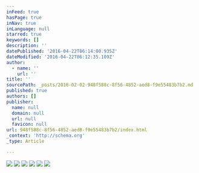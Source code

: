 ```yaml
---
inFeed: true
hasPage: true
inNav: true
inLanguage: null
starred: true
keywords: []
description: ''
datePublished: '2016-04-22T06:14:00.935Z'
dateModified: '2016-04-22T06:12:35.109Z'
author:
  - name: ''
    url: ''
title: ''
sourcePath: _posts/2016-02-02-948f588c-8f56-4852-aed8-f9e55483b7b2.md
published: true
authors: []
publisher:
  name: null
  domain: null
  url: null
  favicon: null
url: 948f588c-8f56-4852-aed8-f9e55483b7b2/index.html
_context: 'http://schema.org'
_type: Article

---
```

![](https://s3-us-west-2.amazonaws.com/the-grid-img/p/594531d2bf0cf2ca1ac75cd3dcc172472f5e665d.png)
![](https://s3-us-west-2.amazonaws.com/the-grid-img/p/776bb8559cd8b5012b0d7f3a67aacb3ec5e11f52.png)
![](https://s3-us-west-2.amazonaws.com/the-grid-img/p/bd8683a297cb852fa76f6d91266c7e76840bdcef.png)
![](https://s3-us-west-2.amazonaws.com/the-grid-img/p/53ece7eb2ec6ce5fe8c089a1b25bff449adc3b28.png)
![](https://s3-us-west-2.amazonaws.com/the-grid-img/p/13d36713953aa2babe5fecf65a5f924f327a6df4.png)
![](https://s3-us-west-2.amazonaws.com/the-grid-img/p/64a740663bb90ce19c9f6ab54ec053f48a8dbf51.png)